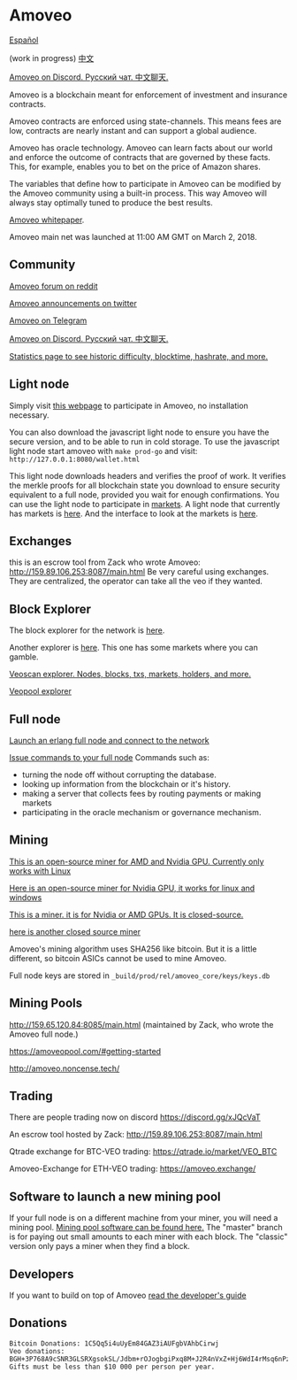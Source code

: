 Amoveo
==========
[Español](docs/es/README.md)

(work in progress) [中文](docs/cn/README.md)

[Amoveo on Discord. Русский чат. 中文聊天.](https://discord.gg/a52szJw)


Amoveo is a blockchain meant for enforcement of investment and insurance contracts.


Amoveo contracts are enforced using state-channels. This means fees are low, contracts are nearly instant and can support a global audience.

Amoveo has oracle technology.
Amoveo can learn facts about our world and enforce the outcome of contracts that are governed by these facts.
This, for example, enables you to bet on the price of Amazon shares.

The variables that define how to participate in Amoveo can be modified by the Amoveo community using a built-in process.
This way Amoveo will always stay optimally tuned to produce the best results.


[Amoveo whitepaper](docs/white_paper.md).

Amoveo main net was launched at 11:00 AM GMT on March 2, 2018.

## Community
[Amoveo forum on reddit](https://www.reddit.com/r/Amoveo/)

[Amoveo announcements on twitter](https://twitter.com/zack_bitcoin)

[Amoveo on Telegram](https://t.me/amoveo)

[Amoveo on Discord. Русский чат. 中文聊天.](https://discord.gg/a52szJw)

[Statistics page to see historic difficulty, blocktime, hashrate, and more.](https://jimhsu.github.io/amoveo-stats/)


## Light node
Simply visit [this webpage](http://159.65.120.84:8080/wallet.html) to participate in Amoveo, no installation necessary.

You can also download the javascript light node to ensure you have the secure version, and to be able to run in cold storage. To use the javascript light node start amoveo with `make prod-go` and visit: `http://127.0.0.1:8080/wallet.html`

This light node downloads headers and verifies the proof of work.
It verifies the merkle proofs for all blockchain state you download to ensure security equivalent to a full node, provided you wait for enough confirmations.
You can use the light node to participate in [markets](docs/light_node/market.md).
A light node that currently has markets is [here](http://159.89.106.253:8080/wallet.html).
And the interface to look at the markets is [here](http://159.89.106.253:8080/explorer.html).

## Exchanges

this is an escrow tool from Zack who wrote Amoveo: http://159.89.106.253:8087/main.html
Be very careful using exchanges. They are centralized, the operator can take all the veo if they wanted.


## Block Explorer

The block explorer for the network is [here](http://159.65.120.84:8080/explorer.html).

Another explorer is [here](http://159.89.106.253:8080/explorer.html). This one has some markets where you can gamble.

[Veoscan explorer. Nodes, blocks, txs, markets, holders, and more.](http://veoscan.io/)

[Veopool explorer](http://explorer.veopool.pw/)


## Full node
[Launch an erlang full node and connect to the network](docs/getting-started/turn_it_on.md)

[Issue commands to your full node](docs/api/commands.md)
Commands such as:
* turning the node off without corrupting the database.
* looking up information from the blockchain or it's history.
* making a server that collects fees by routing payments or making markets
* participating in the oracle mechanism or governance mechanism.

## Mining

[This is an open-source miner for AMD and Nvidia GPU. Currently only works with Linux](https://github.com/zack-bitcoin/VeoCL)

[Here is an open-source miner for Nvidia GPU, it works for linux and windows](https://github.com/Mandelhoff/AmoveoMinerGpuCuda)

[This is a miner. it is for Nvidia or AMD GPUs. It is closed-source.](https://github.com/PhamHuong92/VeoMiner)

[here is another closed source miner](https://github.com/krypdkat/AmoveoMinerMan)

Amoveo's mining algorithm uses SHA256 like bitcoin. But it is a little different, so bitcoin ASICs cannot be used to mine Amoveo.

Full node keys are stored in `_build/prod/rel/amoveo_core/keys/keys.db`


## Mining Pools

http://159.65.120.84:8085/main.html (maintained by Zack, who wrote the Amoveo full node.)

https://amoveopool.com/#getting-started

http://amoveo.noncense.tech/


## Trading

There are people trading now on discord https://discord.gg/xJQcVaT

An escrow tool hosted by Zack: http://159.89.106.253:8087/main.html

Qtrade exchange for BTC-VEO trading: https://qtrade.io/market/VEO_BTC

Amoveo-Exchange for ETH-VEO trading: https://amoveo.exchange/


## Software to launch a new mining pool
If your full node is on a different machine from your miner, you will need a mining pool. [Mining pool software can be found here.](https://github.com/zack-bitcoin/amoveo-mining-pool)
The "master" branch is for paying out small amounts to each miner with each block.
The "classic" version only pays a miner when they find a block.


## Developers

If you want to build on top of Amoveo [read the developer's guide](docs/getting-started/quick_start_developer_guide.md)


## Donations

```
Bitcoin Donations: 1C5Qq5i4uUyEm84GAZ3iAUFgbVAhbCirwj
Veo donations: BGH+3P768A9cSNR3GLSRXgsokSL/Jdbm+rOJogbgiPxq8M+J2R4nVxZ+Hj6WdI4rMsq6nPzkMh77WGBCMx89HUM=
Gifts must be less than $10 000 per person per year.
```
